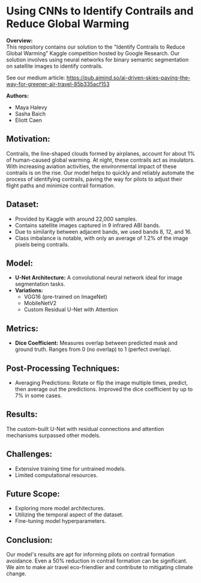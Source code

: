 # Using CNNs to Identify Contrails and Reduce Global Warming

**Overview:**  
This repository contains our solution to the "Identify Contrails to Reduce Global Warming" Kaggle competition hosted by Google Research. Our solution involves using neural networks for binary semantic segmentation on satellite images to identify contrails.

See our medium article: https://pub.aimind.so/ai-driven-skies-paving-the-way-for-greener-air-travel-85b335acf153

**Authors:** 
- Maya Halevy
- Sasha Baich
- Eliott Caen

## Motivation:
Contrails, the line-shaped clouds formed by airplanes, account for about 1% of human-caused global warming. At night, these contrails act as insulators. With increasing aviation activities, the environmental impact of these contrails is on the rise. Our model helps to quickly and reliably automate the process of identifying contrails, paving the way for pilots to adjust their flight paths and minimize contrail formation.

## Dataset:
- Provided by Kaggle with around 22,000 samples.
- Contains satellite images captured in 9 infrared ABI bands.
- Due to similarity between adjacent bands, we used bands 8, 12, and 16.
- Class imbalance is notable, with only an average of 1.2% of the image pixels being contrails.

## Model:
- **U-Net Architecture:** A convolutional neural network ideal for image segmentation tasks.
- **Variations:** 
  - VGG16 (pre-trained on ImageNet)
  - MobileNetV2
  - Custom Residual U-Net with Attention

## Metrics:
- **Dice Coefficient:** Measures overlap between predicted mask and ground truth. Ranges from 0 (no overlap) to 1 (perfect overlap).

## Post-Processing Techniques:
- Averaging Predictions: Rotate or flip the image multiple times, predict, then average out the predictions. Improved the dice coefficient by up to 7% in some cases.

## Results:
The custom-built U-Net with residual connections and attention mechanisms surpassed other models.

## Challenges:
- Extensive training time for untrained models.
- Limited computational resources.

## Future Scope:
- Exploring more model architectures.
- Utilizing the temporal aspect of the dataset.
- Fine-tuning model hyperparameters.

## Conclusion:
Our model's results are apt for informing pilots on contrail formation avoidance. Even a 50% reduction in contrail formation can be significant. We aim to make air travel eco-friendlier and contribute to mitigating climate change.

